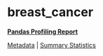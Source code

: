 # breast_cancer

[**Pandas Profiling Report**](https://epistasislab.github.io/penn-ml-benchmarks/profile/breast_cancer.html)

[Metadata](metadata.yaml) | [Summary Statistics](summary_stats.tsv)
